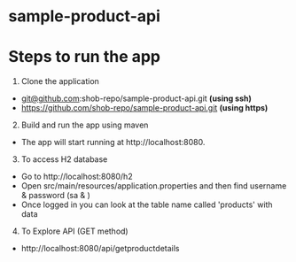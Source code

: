 sample-product-api
==
Steps to run the app
=

1. Clone the application

 - git@github.com:shob-repo/sample-product-api.git **(using ssh)**
 - https://github.com/shob-repo/sample-product-api.git **(using https)**

2. Build and run the app using maven
 - The app will start running at http://localhost:8080.
3. To access H2 database
- Go to http://localhost:8080/h2
- Open src/main/resources/application.properties and then find username & password (sa & )
- Once logged in you can look at the table name called 'products' with data
4. To Explore API (GET method)
- http://localhost:8080/api/getproductdetails
